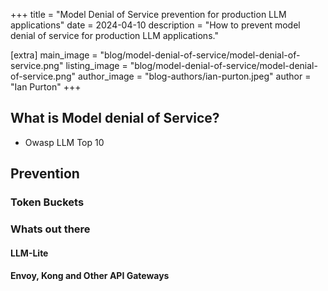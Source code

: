 +++
title = "Model Denial of Service prevention for  production LLM applications"
date = 2024-04-10
description = "How to prevent model denial of service for production LLM applications."

[extra]
main_image = "blog/model-denial-of-service/model-denial-of-service.png"
listing_image = "blog/model-denial-of-service/model-denial-of-service.png"
author_image = "blog-authors/ian-purton.jpeg"
author = "Ian Purton"
+++

## What is Model denial of Service?

- Owasp LLM Top 10

## Prevention

### Token Buckets

### Whats out there

#### LLM-Lite

#### Envoy, Kong and Other API Gateways